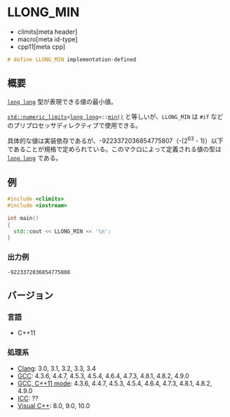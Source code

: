 # LLONG_MIN
* climits[meta header]
* macro[meta id-type]
* cpp11[meta cpp]

```cpp
# define LLONG_MIN implementation-defined
```

## 概要
[`long long`](/lang/cpp11/long_long_type.md) 型が表現できる値の最小値。

[`std::numeric_limits`](/reference/limits/numeric_limits.md)`<`[`long long`](/lang/cpp11/long_long_type.md)`>::`[`min()`](/reference/limits/numeric_limits/min.md) と等しいが、`LLONG_MIN` は `#if` などのプリプロセッサディレクティブで使用できる。

具体的な値は実装依存であるが、-9223372036854775807（-(2<sup>63</sup> - 1)）以下であることが規格で定められている。このマクロによって定義される値の型は [`long long`](/lang/cpp11/long_long_type.md) である。


## 例
```cpp
#include <climits>
#include <iostream>

int main()
{
  std::cout << LLONG_MIN << '\n';
}
```


### 出力例
```
-9223372036854775808
```

## バージョン
### 言語
- C++11


### 処理系
- [Clang](/implementation.md#clang): 3.0, 3.1, 3.2, 3.3, 3.4
- [GCC](/implementation.md#gcc): 4.3.6, 4.4.7, 4.5.3, 4.5.4, 4.6.4, 4.7.3, 4.8.1, 4.8.2, 4.9.0
- [GCC, C++11 mode](/implementation.md#gcc): 4.3.6, 4.4.7, 4.5.3, 4.5.4, 4.6.4, 4.7.3, 4.8.1, 4.8.2, 4.9.0
- [ICC](/implementation.md#icc): ??
- [Visual C++](/implementation.md#visual_cpp): 8.0, 9.0, 10.0
